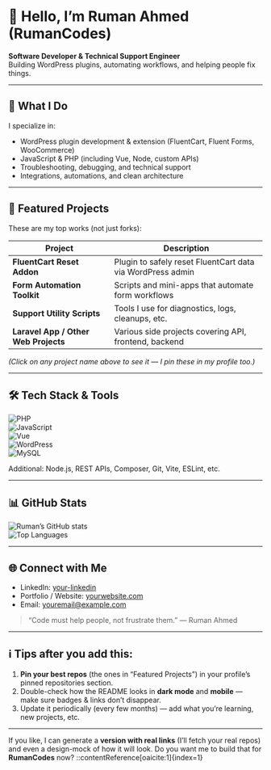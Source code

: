 # 👋 Hello, I’m Ruman Ahmed (RumanCodes)

**Software Developer & Technical Support Engineer**  
Building WordPress plugins, automating workflows, and helping people fix things.

---

## 🧠 What I Do

I specialize in:

- WordPress plugin development & extension (FluentCart, Fluent Forms, WooCommerce)  
- JavaScript & PHP (including Vue, Node, custom APIs)  
- Troubleshooting, debugging, and technical support  
- Integrations, automations, and clean architecture

---

## 🚀 Featured Projects

These are my top works (not just forks):

| Project | Description |
|---|---|
| **FluentCart Reset Addon** | Plugin to safely reset FluentCart data via WordPress admin |
| **Form Automation Toolkit** | Scripts and mini-apps that automate form workflows |
| **Support Utility Scripts** | Tools I use for diagnostics, logs, cleanups, etc. |
| **Laravel App / Other Web Projects** | Various side projects covering API, frontend, backend |

*(Click on any project name above to see it — I pin these in my profile too.)*

---

## 🛠 Tech Stack & Tools

![PHP](https://img.shields.io/badge/PHP-777BB4?logo=php&logoColor=white)  
![JavaScript](https://img.shields.io/badge/JavaScript-F7DF1E?logo=javascript&logoColor=black)  
![Vue](https://img.shields.io/badge/Vue.js-35495E?logo=vue.js&logoColor=4FC08D)  
![WordPress](https://img.shields.io/badge/WordPress-21759B?logo=wordpress&logoColor=white)  
![MySQL](https://img.shields.io/badge/MySQL-4479A1?logo=mysql&logoColor=white)  

Additional: Node.js, REST APIs, Composer, Git, Vite, ESLint, etc.

---

## 📊 GitHub Stats

![Ruman’s GitHub stats](https://github-readme-stats.vercel.app/api?username=RumanCodes&show_icons=true&theme=tokyonight)  
![Top Languages](https://github-readme-stats.vercel.app/api/top-langs/?username=RumanCodes&layout=compact&theme=tokyonight)

---

## 🌐 Connect with Me

- LinkedIn: [your-linkedin](https://www.linkedin.com/in/your-link)  
- Portfolio / Website: [yourwebsite.com](https://yourwebsite.com)  
- Email: youremail@example.com  

> “Code must help people, not frustrate them.” — Ruman Ahmed

---

## ℹ️ Tips after you add this:

1. **Pin your best repos** (the ones in “Featured Projects”) in your profile’s pinned repositories section.  
2. Double-check how the README looks in **dark mode** and **mobile** — make sure badges & links don’t disappear.  
3. Update it periodically (every few months) — add what you’re learning, new projects, etc.

---

If you like, I can generate a **version with real links** (I’ll fetch your real repos) and even a design-mock of how it will look. Do you want me to build that for **RumanCodes** now?
::contentReference[oaicite:1]{index=1}
